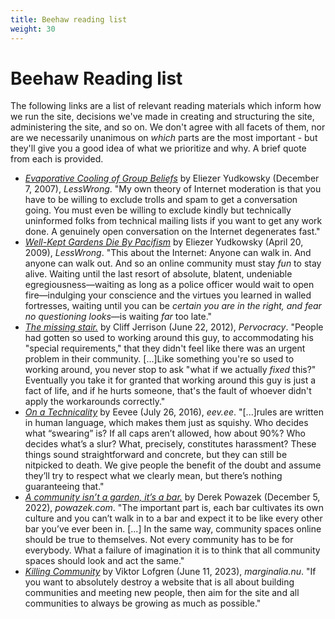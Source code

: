 ```yaml
---
title: Beehaw reading list
weight: 30
---
```

# Beehaw Reading list

The following links are a list of relevant reading materials which inform how we run the site, decisions we've made in creating and structuring the site, administering the site, and so on. We don't agree with all facets of them, nor are we necessarily unanimous on _which_ parts are the most important - but they'll give you a good idea of what we prioritize and why. A brief quote from each is provided.

- _[Evaporative Cooling of Group Beliefs](https://www.lesswrong.com/posts/ZQG9cwKbct2LtmL3p/evaporative-cooling-of-group-beliefs)_ by Eliezer Yudkowsky (December 7, 2007), _LessWrong_. "My own theory of Internet moderation is that you have to be willing to exclude trolls and spam to get a conversation going. You must even be willing to exclude kindly but technically uninformed folks from technical mailing lists if you want to get any work done. A genuinely open conversation on the Internet degenerates fast."
- _[Well-Kept Gardens Die By Pacifism](https://www.lesswrong.com/posts/tscc3e5eujrsEeFN4/well-kept-gardens-die-by-pacifism)_ by Eliezer Yudkowsky (April 20, 2009), _LessWrong_. "This about the Internet:  Anyone can walk in.  And anyone can walk out.  And so an online community must stay _fun_ to stay alive.  Waiting until the last resort of absolute, blatent, undeniable egregiousness—waiting as long as a police officer would wait to open fire—indulging your conscience and the virtues you learned in walled fortresses, waiting until you can be _certain you are in the right, and fear no questioning looks_—is waiting _far_ too late."
- _[The missing stair.](https://pervocracy.blogspot.com/2012/06/missing-stair.html)_ by Cliff Jerrison (June 22, 2012), _Pervocracy_. "People had gotten so used to working around this guy, to accommodating his "special requirements," that they didn't feel like there was an urgent problem in their community. [...]Like something you're so used to working around, you never stop to ask "what if we actually _fixed_ this?"  Eventually you take it for granted that working around this guy is just a fact of life, and if he hurts someone, that's the fault of whoever didn't apply the workarounds correctly."
- _[On a Technicality](https://eev.ee/blog/2016/07/22/on-a-technicality/)_ by Eevee (July 26, 2016), _eev.ee_. "[...]rules are written in human language, which makes them just as squishy. Who decides what “swearing” is? If all caps aren’t allowed, how about 90%? Who decides what’s a slur? What, precisely, constitutes harassment? These things sound straightforward and concrete, but they can still be nitpicked to death. We give people the benefit of the doubt and assume they’ll try to respect what we clearly mean, but there’s nothing guaranteeing that."
- _[A community isn’t a garden, it’s a bar.](https://powazek.com/posts/3571)_ by Derek Powazek (December 5, 2022), _powazek.com_. "The important part is, each bar cultivates its own culture and you can’t walk in to a bar and expect it to be like every other bar you’ve ever been in. [...] In the same way, community spaces online should be true to themselves. Not every community has to be for everybody. What a failure of imagination it is to think that all community spaces should look and act the same."
- _[Killing Community](https://www.marginalia.nu/log/82_killing_community/)_ by Viktor Lofgren (June 11, 2023), _marginalia.nu_. "If you want to absolutely destroy a website that is all about building communities and meeting new people, then aim for the site and all communities to always be growing as much as possible."
